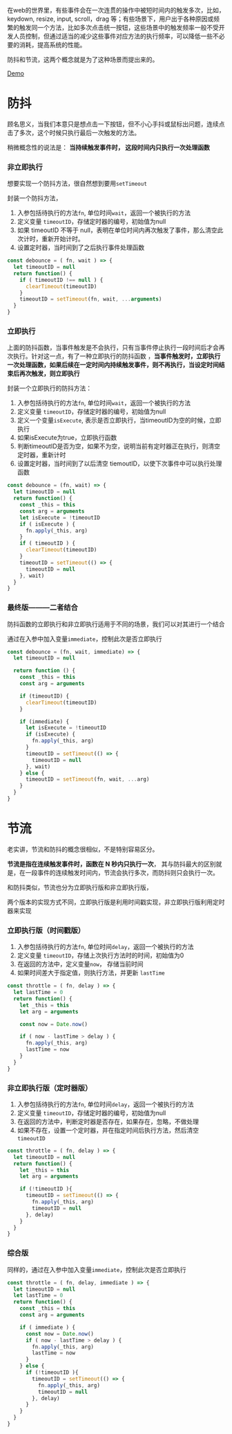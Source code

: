 
在web的世界里，有些事件会在一次连贯的操作中被短时间内的触发多次，比如，keydown, resize, input, scroll，drag 等；有些场景下，用户出于各种原因或频繁的触发同一个方法，比如多次点击统一按钮，这些场景中的触发频率一般不受开发人员控制，但通过适当的减少这些事件对应方法的执行频率，可以降低一些不必要的消耗，提高系统的性能。

防抖和节流，这两个概念就是为了这种场景而提出来的。

[Demo](./demo.html)

# 防抖

顾名思义，当我们本意只是想点击一下按钮，但不小心手抖或鼠标出问题，连续点击了多次，这个时候只执行最后一次触发的方法。

稍微概念性的说法是： **当持续触发事件时， 这段时间内只执行一次处理函数**


### 非立即执行

想要实现一个防抖方法，很自然想到要用`setTimeout`

封装一个防抖方法，
1. 入参包括待执行的方法`fn`, 单位时间`wait`，返回一个被执行的方法
2. 定义变量 `timeoutID`，存储定时器的编号，初始值为null
3. 如果 timeoutID 不等于 null，表明在单位时间内再次触发了事件，那么清空此次计时，重新开始计时。
4. 设置定时器，当时间到了之后执行事件处理函数
   
```javascript
const debounce = ( fn, wait ) => {
  let timeoutID = null
  return function() {
    if ( timeoutID !== null ) {
      clearTimeout(timeoutID)
    }
    timeoutID = setTimeout(fn, wait, ...arguments)
  }
}
```

### 立即执行
上面的防抖函数，当事件触发是不会执行，只有当事件停止执行一段时间后才会再次执行。针对这一点，有了一种立即执行的防抖函数 ，**当事件触发时，立即执行一次处理函数，如果后续在一定时间内持续触发事件，则不再执行，当设定时间结束后再次触发，则立即执行**

封装一个立即执行的防抖方法：
1. 入参包括待执行的方法`fn`, 单位时间`wait`，返回一个被执行的方法
2. 定义变量 `timeoutID`，存储定时器的编号，初始值为null
3. 定义一个变量`isExecute`, 表示是否立即执行，当timeoutID为空的时候，立即执行
4. 如果isExecute为true，立即执行函数
5. 判断timeoutID是否为空，如果不为空，说明当前有定时器正在执行，则清空定时器，重新计时
6. 设置定时器，当时间到了以后清空 tiemoutID，以使下次事件中可以执行处理函数


```javascript
const debounce = (fn, wait) => {
  let timeoutID = null
  return function() {
    const _this = this
    const arg = arguments
    let isExecute = !timeoutID
    if ( isExecute ) {
      fn.apply(_this, arg)
    }
    if ( timeoutID ) {
      clearTimeout(timeoutID)
    }
    timeoutID = setTimeout(() => {
      timeoutID = null
    }, wait)
  }
}

```

### 最终版———二者结合

防抖函数的立即执行和非立即执行适用于不同的场景，我们可以对其进行一个结合

通过在入参中加入变量`immediate`，控制此次是否立即执行

```javascript
const debounce = (fn, wait, immediate) => {
  let timeoutID = null

  return function () {
    const _this = this
    const arg = arguments

    if (timeoutID) {
      clearTimeout(timeoutID)
    }

    if (immediate) {
      let isExecute = !timeoutID
      if (isExecute) {
        fn.apply(_this, arg)
      }
      timeoutID = setTimeout(() => {
        timeoutID = null
      }, wait)
    } else {
      timeoutID = setTimeout(fn, wait, ...arg)
    }
  }
}
```

# 节流


老实讲，节流和防抖的概念很相似，不是特别容易区分。

**节流是指在连续触发事件时，函数在 N 秒内只执行一次**， 其与防抖最大的区别就是，在一段事件的连续触发时间内，节流会执行多次，而防抖则只会执行一次。

和防抖类似，节流也分为立即执行版和非立即执行版，

两个版本的实现方式不同，立即执行版是利用时间戳实现，非立即执行版利用定时器来实现


### 立即执行版（时间戳版）

1. 入参包括待执行的方法`fn`, 单位时间`delay`，返回一个被执行的方法
2. 定义变量 `timeoutID`，存储上次执行方法时的时间，初始值为0
3. 在返回的方法中，定义变量`now`， 存储当前时间
4. 如果时间差大于指定值，则执行方法，并更新 `lastTime` 

```javascript
const throttle = ( fn, delay ) => {
  let lastTime = 0
  return function() {
    let _this = this
    let arg = arguments

    const now = Date.now()

    if ( now - lastTime > delay ) {
      fn.apply(_this, arg)
      lastTime = now
    }
  }
}

```


### 非立即执行版（定时器版）

1. 入参包括待执行的方法`fn`, 单位时间`delay`，返回一个被执行的方法
2. 定义变量 `timeoutID`，存储定时器的编号，初始值为null
3. 在返回的方法中，判断定时器是否存在，如果存在，忽略，不做处理
4. 如果不存在，设置一个定时器，并在指定时间后执行方法，然后清空 `timeoutID`

```javascript
const throttle = ( fn, delay ) => {
  let timeoutID = null
  return function() {
    let _this = this
    let arg = arguments

    if (!timeoutID ){
      timeoutID = setTimeout(() => {
        fn.apply(_this, arg)
        timeoutID = null
      }, delay)
    } 
  }
}

```


### 综合版

同样的，通过在入参中加入变量`immediate`，控制此次是否立即执行

```javascript 
const throttle = ( fn, delay, immediate ) => {
  let timeoutID = null
  let lastTime = 0
  return function() {
    const _this = this
    const arg = arguments

    if ( immediate ) {
      const now = Date.now()
      if ( now - lastTime > delay ) {
        fn.apply(_this, arg)
        lastTime = now
      }
    } else {
      if (!timeoutID ){
        timeoutID = setTimeout(() => {
          fn.apply(_this, arg)
          timeoutID = null
        }, delay)
      } 
    }
  }
}

```


























